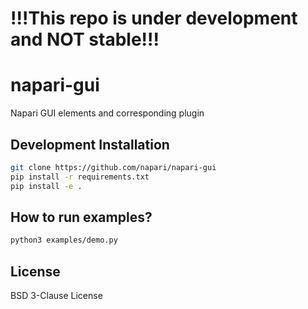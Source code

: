 <h1> !!!This repo is under development and NOT stable!!! </h1>

# napari-gui
Napari GUI elements and corresponding plugin

## Development Installation
```bash
git clone https://github.com/napari/napari-gui
pip install -r requirements.txt
pip install -e .
```

## How to run examples?
```bash
python3 examples/demo.py
```

## License
BSD 3-Clause License
